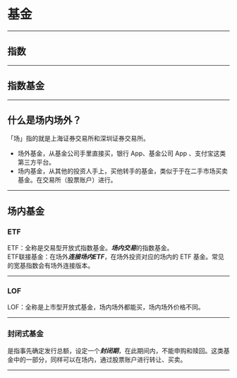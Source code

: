# 基金

--- 

## 指数

---

## 指数基金


---

## 什么是场内场外？

「场」指的就是上海证券交易所和深圳证券交易所。

- 场外基金，从基金公司手里直接买，银行 App、基金公司 App 、支付宝这类第三方平台。
- 场内基金，从其他的投资人手上，买他转手的基金，类似于于在二手市场买卖基金。在交易所（股票账户）进行。

---

## 场内基金
### ETF

ETF：全称是交易型开放式指数基金。***场内交易***的指数基金。  
ETF联接基金：在场外***连接场内ETF***，在场外投资对应的场内的 ETF 基金。常见的宽基指数会有场外连接版本。

---
### LOF

LOF：全称是上市型开放式基金，场内场外都能买，场内场外价格不同。

---
### 封闭式基金

是指事先确定发行总额，设定一个***封闭期***，在此期间内，不能申购和赎回。这类基金中的一部分，同样可以在场内，通过股票账户进行转让、买卖。

---

